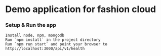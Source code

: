 # Demo application for fashion cloud 

### Setup & Run the app

    Install node, npm, mongodb
    Run `npm install` in the project directory
    Run `npm run start` and point your browser to http://localhost:3000/api/v1/health
